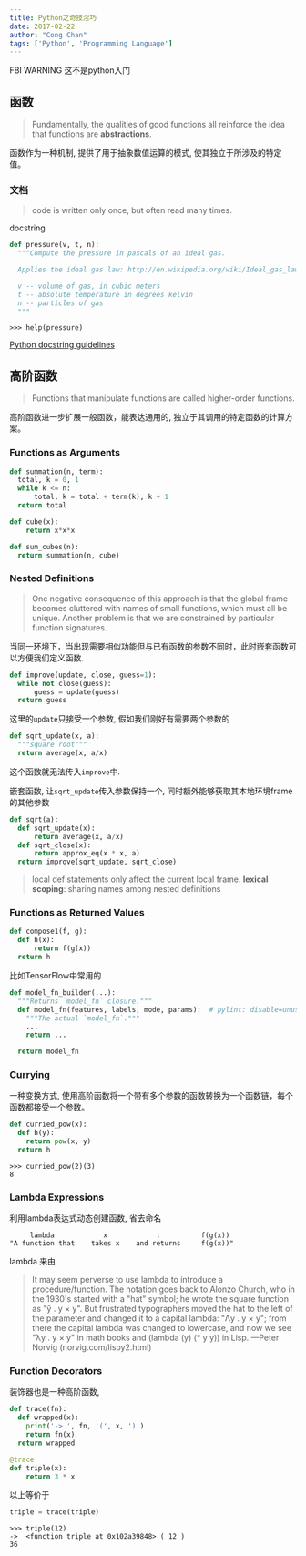 ```yaml
---
title: Python之奇技淫巧
date: 2017-02-22
author: "Cong Chan"
tags: ['Python', 'Programming Language']
---
```

FBI WARNING 这不是python入门 

<!-- more -->

## 函数
> Fundamentally, the qualities of good functions all reinforce the idea that functions are **abstractions**.

函数作为一种机制, 提供了用于抽象数值运算的模式, 使其独立于所涉及的特定值。

### 文档
> code is written only once, but often read many times.

docstring
```python
def pressure(v, t, n):
  """Compute the pressure in pascals of an ideal gas.

  Applies the ideal gas law: http://en.wikipedia.org/wiki/Ideal_gas_law

  v -- volume of gas, in cubic meters
  t -- absolute temperature in degrees kelvin
  n -- particles of gas
  """
```
```
>>> help(pressure)
```

[Python docstring guidelines](http://www.python.org/dev/peps/pep-0257/)

## 高阶函数
>  Functions that manipulate functions are called higher-order functions.

高阶函数进一步扩展一般函数，能表达通用的, 独立于其调用的特定函数的计算方案。

### Functions as Arguments
```python
def summation(n, term):
  total, k = 0, 1
  while k <= n:
      total, k = total + term(k), k + 1
  return total

def cube(x):
	return x*x*x

def sum_cubes(n):
  return summation(n, cube)
```

### Nested Definitions
> One negative consequence of this approach is that the global frame becomes cluttered with names of small functions, which must all be unique. Another problem is that we are constrained by particular function signatures.

当同一环境下，当出现需要相似功能但与已有函数的参数不同时，此时嵌套函数可以方便我们定义函数.
```python
def improve(update, close, guess=1):
  while not close(guess):
      guess = update(guess)
  return guess
```
这里的`update`只接受一个参数, 假如我们刚好有需要两个参数的
```python
def sqrt_update(x, a):
  """square root"""
  return average(x, a/x)
```
这个函数就无法传入`improve`中.

嵌套函数, 让`sqrt_update`传入参数保持一个, 同时额外能够获取其本地环境frame的其他参数
```python
def sqrt(a):
  def sqrt_update(x):
      return average(x, a/x)
  def sqrt_close(x):
      return approx_eq(x * x, a)
  return improve(sqrt_update, sqrt_close)
```
> local def statements only affect the current local frame.
> **lexical scoping**: sharing names among nested definitions

### Functions as Returned Values
```python
def compose1(f, g):
  def h(x):
      return f(g(x))
  return h
```
比如TensorFlow中常用的
```python
def model_fn_builder(...):
  """Returns `model_fn` closure."""
  def model_fn(features, labels, mode, params):  # pylint: disable=unused-argument
    """The actual `model_fn`."""
    ...
    return ...

  return model_fn
```

### Currying
一种变换方式, 使用高阶函数将一个带有多个参数的函数转换为一个函数链，每个函数都接受一个参数。
```python
def curried_pow(x):
  def h(y):
    return pow(x, y)
  return h
```
```
>>> curried_pow(2)(3)
8
```

### Lambda Expressions
利用lambda表达式动态创建函数, 省去命名
```
     lambda            x            :          f(g(x))
"A function that    takes x    and returns     f(g(x))"
```
lambda 来由
> It may seem perverse to use lambda to introduce a procedure/function. The notation goes back to Alonzo Church, who in the 1930's started with a "hat" symbol; he wrote the square function as "ŷ . y × y". But frustrated typographers moved the hat to the left of the parameter and changed it to a capital lambda: "Λy . y × y"; from there the capital lambda was changed to lowercase, and now we see "λy . y × y" in math books and (lambda (y) (* y y)) in Lisp.
> —Peter Norvig (norvig.com/lispy2.html)

### Function Decorators
装饰器也是一种高阶函数,
```python
def trace(fn):
  def wrapped(x):
    print('-> ', fn, '(', x, ')')
    return fn(x)
  return wrapped

@trace
def triple(x):
    return 3 * x
```
以上等价于
```python
triple = trace(triple)
```
```
>>> triple(12)
->  <function triple at 0x102a39848> ( 12 )
36
```

